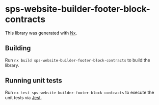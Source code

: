 # sps-website-builder-footer-block-contracts

This library was generated with [Nx](https://nx.dev).

## Building

Run `nx build sps-website-builder-footer-block-contracts` to build the library.

## Running unit tests

Run `nx test sps-website-builder-footer-block-contracts` to execute the unit tests via [Jest](https://jestjs.io).
